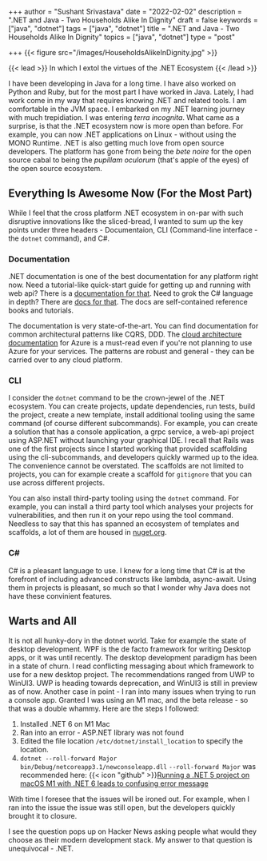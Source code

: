 +++
author = "Sushant Srivastava"
date = "2022-02-02"
description = ".NET and Java - Two Households Alike In Dignity"
draft = false
keywords = ["java", "dotnet"]
tags = ["java", "dotnet"]
title = ".NET and Java - Two Households Alike In Dignity"
topics = ["java", "dotnet"]
type = "post"

+++
{{< figure src="/images/HouseholdsAlikeInDignity.jpg" >}}

{{< lead >}}
In which I extol the virtues of the .NET Ecosystem
{{< /lead >}}

I have been developing in Java for a long time. I have also worked on Python and Ruby, but for
the most part I have worked in Java. Lately, I had work come in my way
that requires knowing .NET and related tools. I am comfortable in the JVM space. I embarked on my
.NET learning journey with much trepidiation. I was entering *terra incognita*. What came as a surprise, is
that the .NET ecosystem now is more open than before. For example, you can now .NET applications on Linux - without using
the MONO Runtime. .NET is also getting much love from open source developers. The platform has gone from being the *bete noire* for
the open source cabal to being the *pupillam oculorum* (that's apple of the eyes) of the open source ecosystem.

## Everything Is Awesome Now (For the Most Part)

While I feel that the cross platform .NET ecosystem in on-par with such disruptive innovations like the sliced-bread, I wanted to sum up the key points under three headers - Documentaion, CLI (Command-line interface - the `dotnet` command), and C#.

### Documentation

.NET documentation is one of the best documentation for any platform right now. Need a tutorial-like quick-start guide for getting 
up and running with web api? There is a [documentation for that](https://docs.microsoft.com/en-us/aspnet/core/getting-started/?view=aspnetcore-6.0&tabs=macos). Need to grok the C# language in depth? There are [docs for that](https://docs.microsoft.com/en-us/dotnet/csharp/). The docs are self-contained reference books and tutorials.

The documentation is very state-of-the-art. You can find documentation for common architectural patterns like CQRS, DDD. The [cloud architecture documentation](https://docs.microsoft.com/en-us/azure/architecture/patterns/) for Azure is a must-read even if you're not planning to use Azure for your services. The patterns are robust
and general - they can be carried over to any cloud platform.

### CLI

I consider the `dotnet` command to be the crown-jewel of the .NET ecosystem. You can create projects, update dependencies, run
tests, build the project, create a new template, install additional tooling using the same command (of course different subcommands).
For example, you can create a solution that has a console application, a grpc service, a web-api project using ASP.NET without
launching your graphical IDE. I recall that Rails was one of the first projects since I started working that provided scaffolding 
using the cli-subcommands, and developers quickly warmed up to the idea. The convenience cannot be overstated. The scaffolds are not 
limited to projects, you can for example create a scaffold for `gitignore` that you can use across different projects.

You can also install third-party tooling using the `dotnet` command. For example, you can install a third party tool which analyses your 
projects for vulnerabilities, and then run it on your repo using the tool command. Needless to say that this has spanned an ecosystem of templates
and scaffolds, a lot of them are housed in [nuget.org](https://www.nuget.org/).

### C#

C# is a pleasant language to use.
I knew for a long time that C# is at the forefront of including advanced constructs like lambda, async-await.
Using them in projects is pleasant, so much so that I wonder why Java does not have these convinient features.

## Warts and All

It is not all hunky-dory in the dotnet world. Take for example the state of desktop development.
WPF is the de facto framework for writing Desktop apps, or it was until recently. The desktop
development paradigm has been in a state of churn. I read conflicting messaging about which framework to use
for a new desktop project. The recommendations ranged from UWP to WinUI3. UWP is heading towards deprecation, and
WinUI3 is still in preview as of now.
Another case in point - I ran into many issues when trying to run a console app. Granted I was using an M1 mac, and the beta release - so that was a double whammy. Here are the steps I followed:

1. Installed .NET 6 on M1 Mac
2. Ran into an error - ASP.NET library was not found
3. Edited the file location `/etc/dotnet/install_location` to specify the location.
4. `dotnet --roll-forward Major bin/Debug/netcoreapp3.1/newconsoleapp.dll` `--roll-forward Major` was recommended here: {{< icon "github" >}}[Running a .NET 5 project on macOS M1 with .NET 6 leads to confusing error message](https://github.com/dotnet/runtime/issues/59168>)

With time I foresee that the issues will be ironed out. For example, when I ran into the issue the issue was still open, but the developers quickly brought it to closure.

I see the question pops up on Hacker News asking people what would they choose as their modern development stack.
My answer to that question is unequivocal - .NET.
